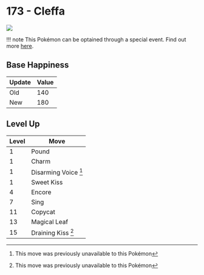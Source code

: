 # 173 - Cleffa
![][173]

!!! note
    This Pokémon can be optained through a special event. Find out more [here](../../special_events/#baby-pokemon-egg-gift).

## Base Happiness

Update | Value
---    | ---
Old    | 140
New    | 180

## Level Up

Level | Move
---   | ---
  1   | Pound
  1   | Charm
  1   | Disarming Voice [^1]
  1   | Sweet Kiss
  4   | Encore
  7   | Sing
 11   | Copycat
 13   | Magical Leaf
 15   | Draining Kiss [^1]



[173]: ../img/pokemon/173.png

[^1]: This move was previously unavailable to this Pokémon